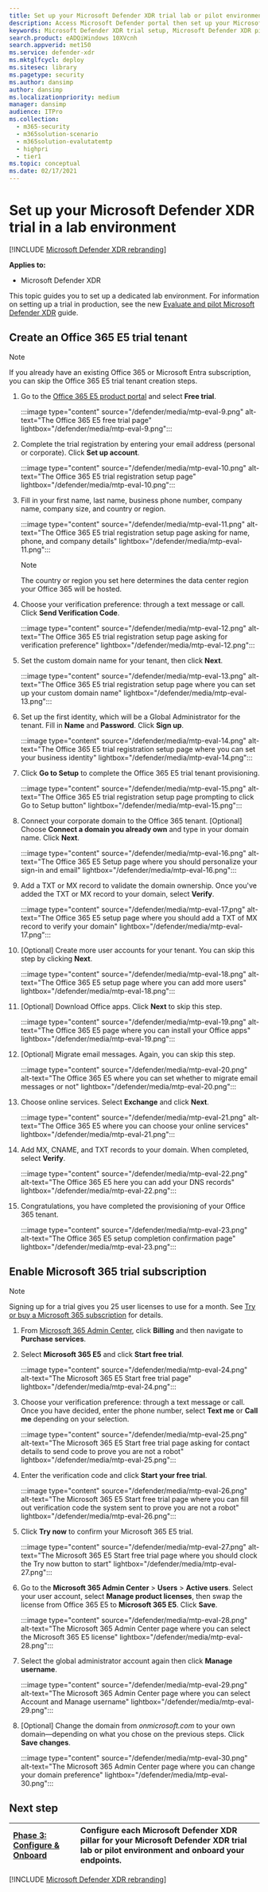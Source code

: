 ```yaml
---
title: Set up your Microsoft Defender XDR trial lab or pilot environment
description: Access Microsoft Defender portal then set up your Microsoft Defender XDR trial lab environment
keywords: Microsoft Defender XDR trial setup, Microsoft Defender XDR pilot setup, try Microsoft Defender XDR, Microsoft Defender XDR evaluation lab setup
search.product: eADQiWindows 10XVcnh
search.appverid: met150
ms.service: defender-xdr
ms.mktglfcycl: deploy
ms.sitesec: library
ms.pagetype: security
ms.author: dansimp
author: dansimp
ms.localizationpriority: medium
manager: dansimp
audience: ITPro
ms.collection:
  - m365-security
  - m365solution-scenario
  - m365solution-evalutatemtp
  - highpri
  - tier1
ms.topic: conceptual
ms.date: 02/17/2021
---
```


# Set up your Microsoft Defender XDR trial in a lab environment

[!INCLUDE [Microsoft Defender XDR rebranding](../includes/microsoft-defender.md)]

**Applies to:**
- Microsoft Defender XDR

This topic guides you to set up a dedicated lab environment. For information on setting up a trial in production, see the new [Evaluate and pilot Microsoft Defender XDR](eval-overview.md) guide.

## Create an Office 365 E5 trial tenant

> [!NOTE]
> If you already have an existing Office 365 or Microsoft Entra subscription, you can skip the Office 365 E5 trial tenant creation steps.

1. Go to the [Office 365 E5 product portal](https://www.microsoft.com/microsoft-365/business/office-365-enterprise-e5-business-software?activetab=pivot%3aoverviewtab) and select **Free trial**.

   :::image type="content" source="/defender/media/mtp-eval-9.png" alt-text="The Office 365 E5 free trial page" lightbox="/defender/media/mtp-eval-9.png":::

2. Complete the trial registration by entering your email address (personal or corporate). Click **Set up account**.

   :::image type="content" source="/defender/media/mtp-eval-10.png" alt-text="The Office 365 E5 trial registration setup page" lightbox="/defender/media/mtp-eval-10.png":::

3. Fill in your first name, last name, business phone number, company name, company size, and country or region.

   :::image type="content" source="/defender/media/mtp-eval-11.png" alt-text="The Office 365 E5 trial registration setup page asking for name, phone, and company details" lightbox="/defender/media/mtp-eval-11.png":::

   > [!NOTE]
   > The country or region you set here determines the data center region your Office 365 will be hosted.

4. Choose your verification preference: through a text message or call. Click **Send Verification Code**.

   :::image type="content" source="/defender/media/mtp-eval-12.png" alt-text="The Office 365 E5 trial registration setup page asking for verification preference" lightbox="/defender/media/mtp-eval-12.png":::

5. Set the custom domain name for your tenant, then click **Next**.

   :::image type="content" source="/defender/media/mtp-eval-13.png" alt-text="The Office 365 E5 trial registration setup page where you can set up your custom domain name" lightbox="/defender/media/mtp-eval-13.png":::

6. Set up the first identity, which will be a Global Administrator for the tenant. Fill in **Name** and **Password**. Click **Sign up**.

   :::image type="content" source="/defender/media/mtp-eval-14.png" alt-text="The Office 365 E5 trial registration setup page where you can set your business identity" lightbox="/defender/media/mtp-eval-14.png":::

7. Click **Go to Setup** to complete the Office 365 E5 trial tenant provisioning.

   :::image type="content" source="/defender/media/mtp-eval-15.png" alt-text="The Office 365 E5 trial registration setup page prompting to click Go to Setup button" lightbox="/defender/media/mtp-eval-15.png":::

8. Connect your corporate domain to the Office 365 tenant. [Optional] Choose **Connect a domain you already own** and type in your domain name. Click **Next**.

   :::image type="content" source="/defender/media/mtp-eval-16.png" alt-text="The Office 365 E5 Setup page where you should personalize your sign-in and email" lightbox="/defender/media/mtp-eval-16.png":::

9. Add a TXT or MX record to validate the domain ownership. Once you've added the TXT or MX record to your domain, select **Verify**.

   :::image type="content" source="/defender/media/mtp-eval-17.png" alt-text="The Office 365 E5 setup page where you should add a TXT of MX record to verify your domain" lightbox="/defender/media/mtp-eval-17.png":::

10. [Optional] Create more user accounts for your tenant. You can skip this step by clicking **Next**.

    :::image type="content" source="/defender/media/mtp-eval-18.png" alt-text="The Office 365 E5 setup page where you can add more users" lightbox="/defender/media/mtp-eval-18.png":::

11. [Optional] Download Office apps. Click **Next** to skip this step.

    :::image type="content" source="/defender/media/mtp-eval-19.png" alt-text="The Office 365 E5 page where you can install your Office apps" lightbox="/defender/media/mtp-eval-19.png":::

12. [Optional] Migrate email messages. Again, you can skip this step.

    :::image type="content" source="/defender/media/mtp-eval-20.png" alt-text="The Office 365 E5 where you can set whether to migrate email messages or not" lightbox="/defender/media/mtp-eval-20.png":::

13. Choose online services. Select **Exchange** and click **Next**.

    :::image type="content" source="/defender/media/mtp-eval-21.png" alt-text="The Office 365 E5 where you can choose your online services" lightbox="/defender/media/mtp-eval-21.png":::

14. Add MX, CNAME, and TXT records to your domain. When completed, select **Verify**.

    :::image type="content" source="/defender/media/mtp-eval-22.png" alt-text="The Office 365 E5 here you can add your DNS records" lightbox="/defender/media/mtp-eval-22.png":::

15. Congratulations, you have completed the provisioning of your Office 365 tenant.

    :::image type="content" source="/defender/media/mtp-eval-23.png" alt-text="The Office 365 E5 setup completion confirmation page" lightbox="/defender/media/mtp-eval-23.png":::

## Enable Microsoft 365 trial subscription

> [!NOTE]
> Signing up for a trial gives you 25 user licenses to use for a month. See [Try or buy a Microsoft 365 subscription](../../commerce/try-or-buy-microsoft-365.md) for details.

1. From [Microsoft 365 Admin Center](https://admin.microsoft.com/), click **Billing** and then navigate to **Purchase services**.

2. Select **Microsoft 365 E5** and click **Start free trial**.

   :::image type="content" source="/defender/media/mtp-eval-24.png" alt-text="The Microsoft 365 E5 Start free trial page" lightbox="/defender/media/mtp-eval-24.png":::

3. Choose your verification preference: through a text message or call. Once you have decided, enter the phone number, select **Text me** or **Call me** depending on your selection.

   :::image type="content" source="/defender/media/mtp-eval-25.png" alt-text="The Microsoft 365 E5 Start free trial page asking for contact details to send code to prove you are not a robot" lightbox="/defender/media/mtp-eval-25.png":::

4. Enter the verification code and click **Start your free trial**.

   :::image type="content" source="/defender/media/mtp-eval-26.png" alt-text="The Microsoft 365 E5 Start free trial page where you can fill out verification code the system sent to prove you are not a robot" lightbox="/defender/media/mtp-eval-26.png":::

5. Click **Try now** to confirm your Microsoft 365 E5 trial.

   :::image type="content" source="/defender/media/mtp-eval-27.png" alt-text="The Microsoft 365 E5 Start free trial page where you should clock the Try now button to start" lightbox="/defender/media/mtp-eval-27.png":::

6. Go to the **Microsoft 365 Admin Center** > **Users** > **Active users**. Select your user account, select **Manage product licenses**, then swap the license from Office 365 E5 to **Microsoft 365 E5**. Click **Save**.

   :::image type="content" source="/defender/media/mtp-eval-28.png" alt-text="The Microsoft 365 Admin Center page where you can select the Microsoft 365 E5 license" lightbox="/defender/media/mtp-eval-28.png":::

7. Select the global administrator account again then click **Manage username**.

   :::image type="content" source="/defender/media/mtp-eval-29.png" alt-text="The Microsoft 365 Admin Center page where you can select Account and Manage username" lightbox="/defender/media/mtp-eval-29.png":::

8. [Optional] Change the domain from *onmicrosoft.com* to your own domain—depending on what you chose on the previous steps. Click **Save changes**.

   :::image type="content" source="/defender/media/mtp-eval-30.png" alt-text="The Microsoft 365 Admin Center page where you can change your domain preference" lightbox="/defender/media/mtp-eval-30.png":::

## Next step

|[Phase 3: Configure & Onboard](config-m365d-eval.md) | Configure each Microsoft Defender XDR pillar for your Microsoft Defender XDR trial lab or pilot environment and onboard your endpoints.
|:-------|:-----|
[!INCLUDE [Microsoft Defender XDR rebranding](../includes/defender-m3d-techcommunity.md)]
